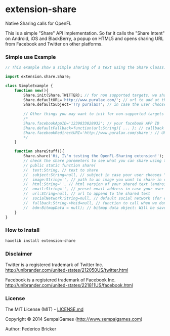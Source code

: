 # extension-share

Native Sharing calls for OpenFL

This is a simple "Share" API implementation. So far it calls the "Share Intent" on Android, iOS and BlackBerry, a popup on HTML5 and opens sharing URL from Facebook and Twitter on other platforms.

### Simple use Example

```haxe
// This example show a simple sharing of a text using the Share Classs.

import extension.share.Share;

class SimpleExample {
	function new(){
		Share.init(Share.TWITTER); // for non supported targets, we share on Twitter (you can also use Share.FACEBOOK)
		Share.defaultURL='http://www.puralax.com/'; // url to add at the end of each share (optional).
		Share.defaultSubject='Try puralax!'; // in case the user choose to share by email, set the subject.
		
		// Other things you may want to init for non-supported targets
		/*
		Share.facebookAppID='1239833828932'; // your facebook APP ID
		Share.defaultFallback=function(url:String){ ... }; // callback function (in case you want to open the share URL yourself).
		Share.facebookRedirectURI='http://www.puralax.com/share'; // URL to go after sharing on facebook.
		*/
	}

	function shareStuff(){
		Share.share('Hi, I\'m testing the OpenFL-Sharing extension!');
		// check the share paremeters to see what you can share using this extension:
		// public static function share(
		//	text:String, // text to share
		//	subject:String=null, // subject in case your user chooses "email"
		//	image:String='', // path to an image you want to share in case you have one
		//	html:String='', // html version of your shared text (android only)
		//	email:String='', // preset email address in case your user chooses "email"
		//	url:String=null, // url to append to the shared text
		//	socialNetwork:String=null, // default social network (for everything but android, ios & blackberry)
		//	fallback:String->Void=null, // function to call when we don't know how to share
		//	bdm:BitmapData = null); // bitmap data object: Will be saved as JPG and shared (ios & android only)
	}
}

```

### How to Install

```bash
haxelib install extension-share
```

### Disclaimer

Twitter is a registered trademark of Twitter Inc.
http://unibrander.com/united-states/212050US/twitter.html

Facebook is a registered trademark of Facebook Inc.
http://unibrander.com/united-states/221811US/facebook.html

### License

The MIT License (MIT) - [LICENSE.md](LICENSE.md)

Copyright &copy; 2014 SempaiGames (http://www.sempaigames.com)

Author: Federico Bricker
